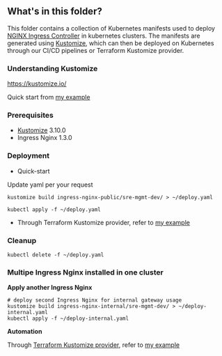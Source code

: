 ## What's in this folder?

This folder contains a collection of Kubernetes manifests used to deploy [NGINX Ingress Controller](https://kubernetes.github.io/ingress-nginx/) in kubernetes clusters. The manifests are generated using [Kustomize](https://github.com/kubernetes-sigs/kustomize), which can then be deployed on Kubernetes through our CI/CD pipelines or Terraform Kustomize provider.

### Understanding Kustomize
https://kustomize.io/

Quick start from [my example](../../Kustomize/demo-manifests/README.md)

### Prerequisites
* [Kustomize](https://kubectl.docs.kubernetes.io/installation/kustomize/) 3.10.0
* Ingress Nginx 1.3.0

### Deployment
* Quick-start

Update yaml per your request
```
kustomize build ingress-nginx-public/sre-mgmt-dev/ > ~/deploy.yaml

kubectl apply -f ~/deploy.yaml
```

* Through Terraform Kustomize provider, refer to [my example](../../Terraform/kustomize/README.md)


### Cleanup
```
kubectl delete -f ~/deploy.yaml 
```

### Multipe Ingress Nginx installed in one cluster

**Apply another Ingress Nginx**
```
# deploy second Ingress Nginx for internal gateway usage
kustomize build ingress-nginx-internal/sre-mgmt-dev/ > ~/deploy-internal.yaml
kubectl apply -f ~/deploy-internal.yaml
```
**Automation**

Through [Terraform Kustomize provider](https://registry.terraform.io/providers/kbst/kustomization/latest/docs), refer to [my example](../../Terraform/kustomize/)
